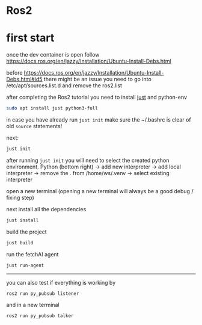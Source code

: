 # Ros2

# first start

once the dev container is open follow https://docs.ros.org/en/jazzy/Installation/Ubuntu-Install-Debs.html

before https://docs.ros.org/en/jazzy/Installation/Ubuntu-Install-Debs.html#id5 there might be an issue you need to go
into /etc/apt/sources.list.d and remove the ros2.list

after completing the Ros2 tutorial you need to install [just](https://crates.io/crates/just) and python-env

```bash
sudo apt install just python3-full
```

in case you have already run `just init` make sure the ~/.bashrc is clear of old `source` statements!

next:

```bash
just init
```

after running `just init` you will need to select the created python environment.
Python (bottom right) -> add new interpreter -> add local interpreter -> remove the . from /home/ws/.venv -> select
existing interpreter

open a new terminal (opening a new terminal will always be a good debug / fixing step)

next install all the dependencies

```bash
just install
```

build the project

```bash
just build
```

run the fetchAI agent

```bash
just run-agent
```

---

you can also test if everything is working by

```bash
ros2 run py_pubsub listener
```

and in a new terminal

```bash
ros2 run py_pubsub talker
```
